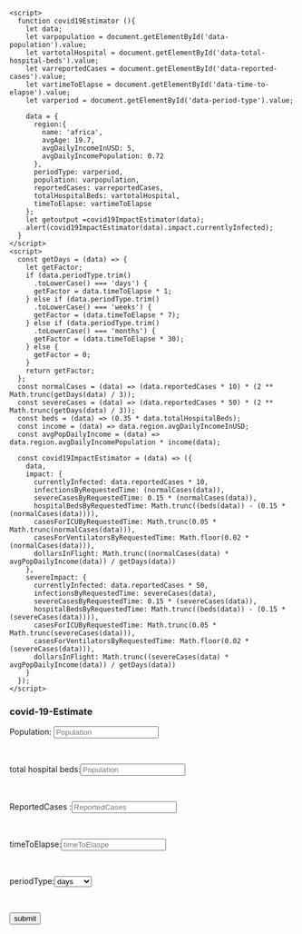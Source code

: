 <!DOCTYPE html>
<html lang="en">
<head>
    <meta name="Description" content="web site created using html and js">
    <meta charset="UTF-8">
    <meta charset="utf-8"/>
    <meta name="viewport" content="width=device-width,initial-scale=1">
    <meta name="theme-color" content="#000000">
    <link href="src/style.css" rel="stylesheet" type="text/css">
    <title>COVID-19-ESTIMATE</title>


    <script>
      function covid19Estimator (){
        let data;
        let varpopulation = document.getElementById('data-population').value;
        let vartotalHospital = document.getElementById('data-total-hospital-beds').value;
        let varreportedCases = document.getElementById('data-reported-cases').value;
        let vartimeToElapse = document.getElementById('data-time-to-elapse').value;
        let varperiod = document.getElementById('data-period-type').value;

        data = {
          region:{
            name: 'africa',
            avgAge: 19.7,
            avgDailyIncomeInUSD: 5,
            avgDailyIncomePopulation: 0.72
          },
          periodType: varperiod,
          population: varpopulation,
          reportedCases: varreportedCases,
          totalHospitalBeds: vartotalHospital,
          timeToElapse: vartimeToElapse
        };
        let getoutput =covid19ImpactEstimator(data);
        alert(covid19ImpactEstimator(data).impact.currentlyInfected);
      }
    </script>
    <script>
      const getDays = (data) => {
        let getFactor;
        if (data.periodType.trim()
          .toLowerCase() === 'days') {
          getFactor = data.timeToElapse * 1;
        } else if (data.periodType.trim()
          .toLowerCase() === 'weeks') {
          getFactor = (data.timeToElapse * 7);
        } else if (data.periodType.trim()
          .toLowerCase() === 'months') {
          getFactor = (data.timeToElapse * 30);
        } else {
          getFactor = 0;
        }
        return getFactor;
      };
      const normalCases = (data) => (data.reportedCases * 10) * (2 ** Math.trunc(getDays(data) / 3));
      const severeCases = (data) => (data.reportedCases * 50) * (2 ** Math.trunc(getDays(data) / 3));
      const beds = (data) => (0.35 * data.totalHospitalBeds);
      const income = (data) => data.region.avgDailyIncomeInUSD;
      const avgPopDailyIncome = (data) => data.region.avgDailyIncomePopulation * income(data);

      const covid19ImpactEstimator = (data) => ({
        data,
        impact: {
          currentlyInfected: data.reportedCases * 10,
          infectionsByRequestedTime: (normalCases(data)),
          severeCasesByRequestedTime: 0.15 * (normalCases(data)),
          hospitalBedsByRequestedTime: Math.trunc((beds(data)) - (0.15 * (normalCases(data)))),
          casesForICUByRequestedTime: Math.trunc(0.05 * Math.trunc(normalCases(data))),
          casesForVentilatorsByRequestedTime: Math.floor(0.02 * (normalCases(data))),
          dollarsInFlight: Math.trunc((normalCases(data) * avgPopDailyIncome(data)) / getDays(data))
        },
        severeImpact: {
          currentlyInfected: data.reportedCases * 50,
          infectionsByRequestedTime: severeCases(data),
          severeCasesByRequestedTime: 0.15 * (severeCases(data)),
          hospitalBedsByRequestedTime: Math.trunc((beds(data)) - (0.15 * (severeCases(data)))),
          casesForICUByRequestedTime: Math.trunc(0.05 * Math.trunc(severeCases(data))),
          casesForVentilatorsByRequestedTime: Math.floor(0.02 * (severeCases(data))),
          dollarsInFlight: Math.trunc((severeCases(data) * avgPopDailyIncome(data)) / getDays(data))
        }
      });
    </script>
</head>
<body>
<div class="wrapper">
    <article>
        <section>
            <main>
                <h1> covid-19-Estimate</h1>
                <form id="class">
                    <p>
                    <label> Population: <input type="text"  id="data-population" placeholder="Population"></label>
                    </p>
                    <br>
                    <p>
                    <label>total hospital beds:<input type="text"  id="data-total-hospital-beds" placeholder="Population"></label>
                </p>
                    <br>
                    <p>
                    <label>ReportedCases :<input type="text" id="data-reported-cases" placeholder="ReportedCases"></label>
                    </p>
                    <br>
                <p>
                    <label>timeToElapse:<input type="text" id="data-time-to-elapse" placeholder="timeToElaspe" ></label>
                </p>
                    <br><p>
                      <label>periodType:<select id="data-period-type" name="days">
                        <option value="days">days</option>
                        <option value="weeks">weeks</option>
                        <option value="months">months</option>
                        </select>
                    </label>
                </p>
                    <br>
                    <p>
                    <input type="button" onclick="covid19Estimator()" value="submit"/>
                    </p>
                </form>
              </main>
              </section>
              </article>
              </div>

</body>
</html>
